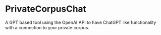 # PrivateCorpusChat
A GPT based tool using the OpenAI API to have ChatGPT like functionality with a connection to your private corpus.

